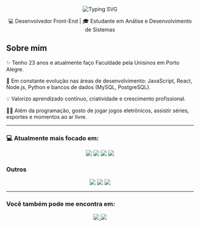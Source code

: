 <p align="center">
  <img src="https://readme-typing-svg.herokuapp.com?font=Fira+Code&size=28&pause=1000&color=F191970&center=true&vCenter=true&width=600&height=50&lines=Olá,+me+chamo+Diógenes" alt="Typing SVG" />
</p>

<p align="center">
  💻 Desenvolvedor Front-End | 🎓 Estudante em Análise e Desenvolvimento de Sistemas
</p>

##  Sobre mim

<p>✨ Tenho 23 anos e atualmente faço Faculdade pela Unisinos em Porto Alegre.
<p>🚀 Em constante evolução nas áreas de desenvolvimento: JavaScript, React, Node.js, Python e bancos de dados (MySQL, PostgreSQL).<p>
<p>💡 Valorizo aprendizado contínuo, criatividade e crescimento profissional.<p>
<p>🏋️‍♀️ Além da programação, gosto de jogar jogos eletrônicos, assistir séries, esportes e momentos ao ar livre.<p> 

---

<h3> &#128187; Atualmente mais focado em: </h3>
<div style="display: inline">
  <p align="center">
    <img src="https://img.shields.io/badge/HTML5-E34F26?style=for-the-badge&logo=html5&logoColor=white"/>
    <img src="https://img.shields.io/badge/CSS3-1572B6?style=for-the-badge&logo=css3&logoColor=white"/>
    <img src="https://img.shields.io/badge/JavaScript-FFD600?style=for-the-badge&logo=javascript&logoColor=black"/>
    <img src="https://img.shields.io/badge/Node.js-339933?style=for-the-badge&logo=node.js&logoColor=white"/>
  </p>
</div>

<h3>Outros</h3>

<div style="display: inline">
  <p align="center">
    <img src="https://img.shields.io/badge/Python-306998?style=for-the-badge&logo=python&logoColor=FFD43B"/>
    <img src="https://img.shields.io/badge/Git-F05032?style=for-the-badge&logo=git&logoColor=white"/>
    <img src="https://img.shields.io/badge/mysql-4479A1.svg?style=for-the-badge&logo=mysql&logoColor=white"/>
  </p>
</div>

---

### Você também pode me encontra em:
<div style="display: inline">
<p align="center">
<a href="https://linkedin.com/in/diógenes-moreira-legal-ab8051223">
<img src="https://img.shields.io/badge/linkedin-%230077B5.svg?style=for-the-badge&logo=linkedin&logoColor=white" />
</a>
  
<a href="https://www.instagram.com/diogenes_ml">
<img src="https://img.shields.io/badge/Instagram-%23E4405F.svg?style=for-the-badge&logo=Instagram&logoColor=white" />
</a>
</p>
</div>
